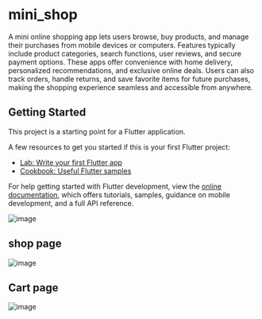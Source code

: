 # mini_shop

A mini online shopping app lets users browse, buy products, and manage their purchases from mobile devices or computers. Features typically include product categories, search functions, user reviews, and secure payment options. These apps offer convenience with home delivery, personalized recommendations, and exclusive online deals. Users can also track orders, handle returns, and save favorite items for future purchases, making the shopping experience seamless and accessible from anywhere.

## Getting Started

This project is a starting point for a Flutter application.

A few resources to get you started if this is your first Flutter project:

- [Lab: Write your first Flutter app](https://docs.flutter.dev/get-started/codelab)
- [Cookbook: Useful Flutter samples](https://docs.flutter.dev/cookbook)

For help getting started with Flutter development, view the
[online documentation](https://docs.flutter.dev/), which offers tutorials,
samples, guidance on mobile development, and a full API reference.

![image](https://github.com/user-attachments/assets/2c82963d-adbe-4362-b871-ef5e2ca123bb)

## shop page
![image](https://github.com/user-attachments/assets/0aa85281-f038-458a-a484-37aa8996af3f)

## Cart page
![image](https://github.com/user-attachments/assets/9de764ac-ab62-4ac4-9dfc-b0f9d38db415)
